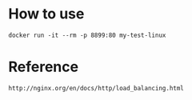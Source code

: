 # How to use

```
docker run -it --rm -p 8899:80 my-test-linux
```

# Reference
```
http://nginx.org/en/docs/http/load_balancing.html
```